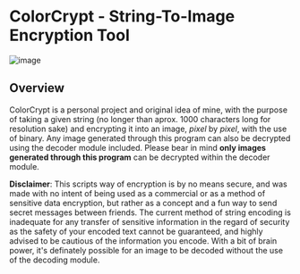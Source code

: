 # ColorCrypt - String-To-Image Encryption Tool
![image](https://user-images.githubusercontent.com/76931137/205531393-652c17d3-8c4a-4ddc-8ca2-e63ae578738a.png)

## Overview

ColorCrypt is a personal project and original idea of mine, with the purpose of taking a given string (no longer than aprox. 1000 characters long for resolution sake) and encrypting it into an image, *pixel* by *pixel*, with the use of binary. Any image generated through this program can also be decrypted using the decoder module included. Please bear in mind **only images generated through this program** can be decrypted within the decoder module. 

**Disclaimer**: This scripts way of encryption is by no means secure, and was made with no intent of being used as a commercial or as a method of sensitive data encryption, but rather as a concept and a fun way to send secret messages between friends. The current method of string encoding is inadequate for any transfer of sensitive information in the regard of security as the safety of your encoded text cannot be guaranteed, and highly advised to be cautious of the information you encode. With a bit of brain power, it's definately possible for an image to be decoded without the use of the decoding module. 



